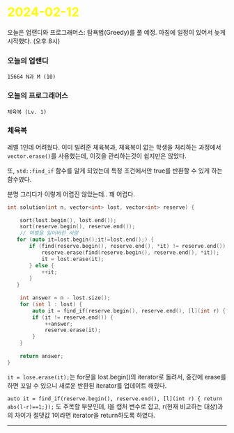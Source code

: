 # <span style="color:yellow">2024-02-12</span>

오늘은 업랜디와 프로그래머스: 탐욕법(Greedy)를 풀 예정.
아침에 일정이 있어서 늦게 시작했다. (오후 8시)

### 오늘의 업랜디
```
15664 N과 M (10)
```


### 오늘의 프로그래머스
```
체육복 (Lv. 1)
```

### 체육복
레벨 1인데 어려웠다. 이미 빌려준 체육복과, 체육복이 없는 학생을 처리하는 과정에서 ``vector.erase()``를 사용했는데, 이것을 관리하는것이 쉽지만은 않았다.

또, ``std::find_if`` 함수를 알게 되었는데 특정 조건에서만 true를 반환할 수 있게 하는 함수였다.

분명 그리디가 이렇게 어렵진 않았는데.. 꽤 어렵다.

```cpp
int solution(int n, vector<int> lost, vector<int> reserve) {
    
    sort(lost.begin(), lost.end());
    sort(reserve.begin(), reserve.end());
    // 여벌을 잃어버린 사람
   for (auto it=lost.begin();it!=lost.end();) {
       if (find(reserve.begin(), reserve.end(), *it) != reserve.end()) {
           reserve.erase(find(reserve.begin(), reserve.end(), *it));
           it = lost.erase(it);
       } else {
           ++it;
       }
   }
    
    int answer = n - lost.size();
    for (int l : lost) {
        auto it = find_if(reserve.begin(), reserve.end(), [l](int r) { return abs(l-r)==1;});
        if (it != reserve.end()) {
            ++answer;
            reserve.erase(it);
        }
    }
    
    return answer;
}
```

``it = lose.erase(it);``는 for문을 lost.begin()의 iterator로 돌려서, 중간에 erase를 하면 꼬일 수 있으니 새로운 반환된 iterator를 업데이트 해줬다.

``auto it = find_if(reserve.begin(), reserve.end(), [l](int r) { return abs(l-r)==1;});`` 도 주목할 부분인데, l을 캡처 변수로 잡고, r(현재 비교하는 대상)과의 차이가 절댓값 1이라면 iterator을 return하도록 하였다.


- - -

